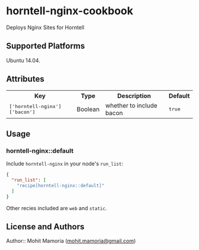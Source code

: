 # horntell-nginx-cookbook

Deploys Nginx Sites for Horntell

## Supported Platforms

Ubuntu 14.04.

## Attributes

<table>
  <tr>
    <th>Key</th>
    <th>Type</th>
    <th>Description</th>
    <th>Default</th>
  </tr>
  <tr>
    <td><tt>['horntell-nginx']['bacon']</tt></td>
    <td>Boolean</td>
    <td>whether to include bacon</td>
    <td><tt>true</tt></td>
  </tr>
</table>

## Usage

### horntell-nginx::default

Include `horntell-nginx` in your node's `run_list`:

```json
{
  "run_list": [
    "recipe[horntell-nginx::default]"
  ]
}
```

Other recies included are `web` and `static`.

## License and Authors

Author:: Mohit Mamoria (mohit.mamoria@gmail.com)
